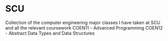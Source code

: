 # SCU
Collection of the computer engineering major classes I have taken at SCU and all the relevant coursework
COEN11 - Advanced Programming
COEN12 - Abstract Data Types and Data Structures
